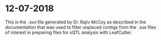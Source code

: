 # 12-07-2018
This is the `.bed` file generated by Dr. Rajiv McCoy as described in the documentation that was used to filter unplaced contigs from the `.bam` files of interest in preparing files for sQTL analysis with LeafCutter.
